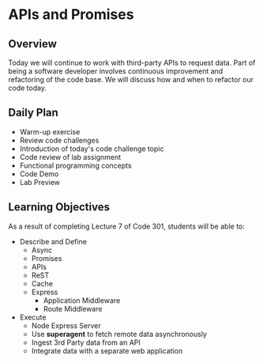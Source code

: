 # APIs and Promises

## Overview

Today we will continue to work with third-party APIs to request data. Part of being a software developer involves continuous improvement and refactoring of the code base. We will discuss how and when to refactor our code today.

## Daily Plan

- Warm-up exercise
- Review code challenges
- Introduction of today's code challenge topic
- Code review of lab assignment
- Functional programming concepts
- Code Demo
- Lab Preview

## Learning Objectives

As a result of completing Lecture 7 of Code 301, students will be able to:

- Describe and Define  
  - Async
  - Promises
  - APIs
  - ReST
  - Cache
  - Express
    - Application Middleware
    - Route Middleware
- Execute
  - Node Express Server
  - Use **superagent** to fetch remote data asynchronously
  - Ingest 3rd Party data from an API
  - Integrate data with a separate web application
